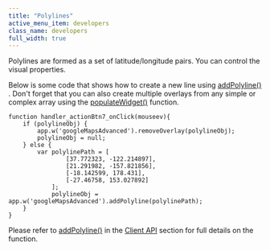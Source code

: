 ```yaml
---
title: "Polylines"
active_menu_item: developers
class_name: developers
full_width: true
---
```



Polylines are formed as a set of latitude/longitude pairs. You can control the visual properties.

Below is some code that shows how to create a new line using [addPolyline()](/developers/documentation/scripting-apis/client-api/widget-object-functions/advanced-maps/addpolyline) . Don't forget that you can also create multiple overlays from any simple or complex array using the [populateWidget()](/developers/documentation/product-guide/advanced-important-widgets/google-v3-maps-widget/using-populatewidget) function.

    function handler_actionBtn7_onClick(mouseev){
        if (polylineObj) {
            app.w('googleMapsAdvanced').removeOverlay(polylineObj);
            polylineObj = null;
        } else {
            var polylinePath = [
                    [37.772323, -122.214897],
                    [21.291982, -157.821856],
                    [-18.142599, 178.431],
                    [-27.46758, 153.027892]
                ];
                polylineObj = app.w('googleMapsAdvanced').addPolyline(polylinePath);
        }
    }
   

Please refer to [addPolyline()](/developers/documentation/scripting-apis/client-api/widget-object-functions/advanced-maps/addpolyline) in the [Client API](/developers/documentation/scripting-apis/client-api/) section for full details on the function.

